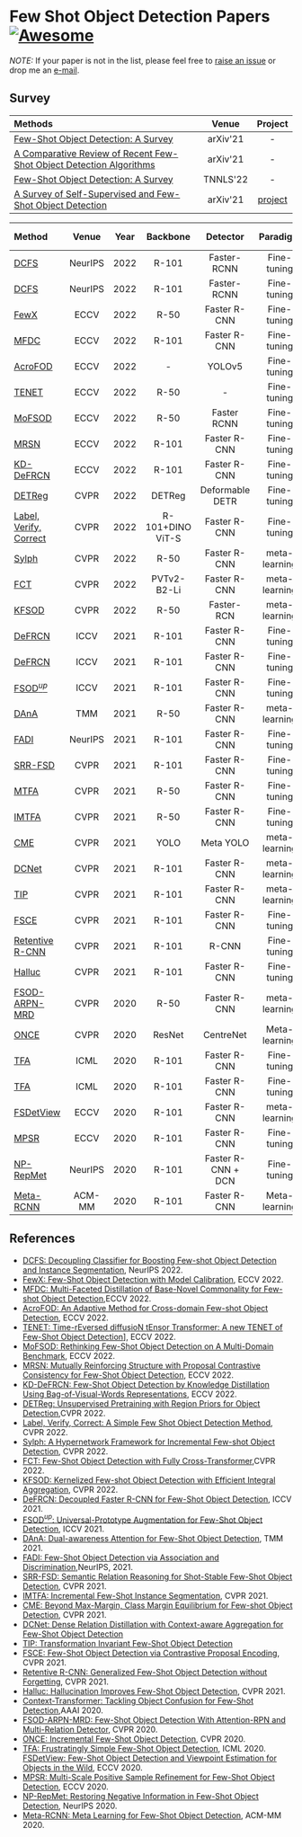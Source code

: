 # Few Shot Object Detection Papers [![Awesome](https://awesome.re/badge.svg)](https://awesome.re)

*NOTE:* If your paper is not in the list, please feel free to [raise an issue](https://github.com/gaobb/Few-Shot-Object-Detection-Papers/issues) or drop me an [e-mail](mailto:csgaobb@gmail.com?subject=[GitHub]%fewshot%papers).

## Survey
| Methods | Venue |  Project|
| :-----|:-----:|:-----:|
|[Few-Shot Object Detection: A Survey](https://arxiv.org/pdf/2112.11699.pdf)|arXiv'21|-|
|[A Comparative Review of Recent Few-Shot Object Detection Algorithms](https://arxiv.org/pdf/2111.00201.pdf)|arXiv'21|-|
|[Few-Shot Object Detection: A Survey](https://dl.acm.org/doi/pdf/10.1145/3519022)|TNNLS'22|-|
|[A Survey of Self-Supervised and Few-Shot Object Detection](https://arxiv.org/pdf/2110.14711.pdf)|arXiv'21| [project](https://gabrielhuang.github.io/fsod-survey/)|



| Method | Venue | Year| Backbone|Detector|Paradigm|Setting| COCO 1/5/10/30-shot AP |Code|
| :-----|:-----:|:-----:|:---:|:---:|:----:|:-----|:-----:|:-----:|
[DCFS](https://openreview.net/pdf?id=dVXO3Orjmxk)| NeurIPS | 2022| R-101| Faster-RCNN |Fine-tuning|FSOD| 8.1/16.6/19.5/22.7 |[PyTorch](https://csgaobb.github.io/Projects/DCFS)|
[DCFS](https://openreview.net/pdf?id=dVXO3Orjmxk)| NeurIPS | 2022| R-101| Faster-RCNN |Fine-tuning|gFSOD|6.2/15.7/18.3/21.9 |[PyTorch](https://csgaobb.github.io/Projects/DCFS)|
[FewX](https://www.ecva.net/papers/eccv_2022/papers_ECCV/papers/136790707.pdf)|ECCV|2022| R-50 |Faster R-CNN|Fine-tuning|FSOD|-/15.1/-/-|[PyTorch](https://github.com/fanq15/FewX)|
[MFDC](https://www.ecva.net/papers/eccv_2022/papers_ECCV/papers/136690569.pdf)|ECCV|2022| R-101 |Faster R-CNN|Fine-tuning|FSOD|10.8/16.4/19.4/22.7|[PyTorch](https://github.com/WuShuang1998/MFDC)|
[AcroFOD](https://www.ecva.net/papers/eccv_2022/papers_ECCV/papers/136930661.pdf)|ECCV|2022|-|YOLOv5|Fine-tuning|-|-/-/-/- |[PyTorch](https://github.com/Hlings/AcroFOD)|
[TENET](https://www.ecva.net/papers/eccv_2022/papers_ECCV/papers/136800300.pdf)|ECCV|2022|R-50|-|Fine-tuning|FSOD|-/-/19.1/- |[PyTorch](https://github.com/ZS123-lang/TENET)|
|[MoFSOD](https://www.ecva.net/papers/eccv_2022/papers_ECCV/papers/136800354.pdf)|ECCV|2022|R-50|Faster RCNN|Fine-tuning|-|-/-/-/- |[-](https://github.com/amazon-research/few-shot-object-detection-benchmark)|
|[MRSN](https://www.ecva.net/papers/eccv_2022/papers_ECCV/papers/136800388.pdf)|ECCV|2022|R-101|Faster R-CNN|Fine-tuning|FSOD|-/-/15.7/17.5 |[-](https://github.com/MMatx/MRSN)|
|[KD-DeFRCN](https://www.ecva.net/papers/eccv_2022/papers_ECCV/papers/136700279.pdf)|ECCV|2022|R-101|Faster R-CNN|Fine-tuning|FSOD|-/-/18.9/22.6 |-|
|[DETReg](https://arxiv.org/pdf/2106.04550.pdf) |CVPR|2022|DETReg|Deformable DETR|Fine-tuning|gFSOD|-/-/~~25.0~~/~~30.0~~| [PyTorch](https://github.com/amirbar/DETReg)|
|[Label, Verify, Correct](https://openaccess.thecvf.com/content/CVPR2022/papers/Kaul_Label_Verify_Correct_A_Simple_Few_Shot_Object_Detection_Method_CVPR_2022_paper.pdf)| CVPR |2022|R-101+DINO ViT-S|Faster R-CNN|Fine-tuning|FSOD| -/-/17.8/24.5|[PyTorch](https://github.com/prannaykaul/lvc)|
|[Sylph](https://openaccess.thecvf.com/content/CVPR2022/papers/Yin_Sylph_A_Hypernetwork_Framework_for_Incremental_Few-Shot_Object_Detection_CVPR_2022_paper.pdf)| CVPR |2022|R-50|Faster R-CNN| meta-learning|iFSOD|-/-/-/-|-|
|[FCT](https://openaccess.thecvf.com/content/CVPR2022/papers/Han_Few-Shot_Object_Detection_With_Fully_Cross-Transformer_CVPR_2022_paper.pdf)| CVPR |2022|PVTv2-B2-Li| Faster R-CNN |meta-learning|FSOD|5.6/7.9/14.0/17.1/21.4|-|
|[KFSOD](https://openaccess.thecvf.com/content/CVPR2022/papers/Zhang_Kernelized_Few-Shot_Object_Detection_With_Efficient_Integral_Aggregation_CVPR_2022_paper.pdf)| CVPR |2022|R-50|Faster-RCN|meta-learning|FSOD|-/-/18.5/-|[-](https://github.com/ZS123-lang/KFSOD)|
|[DeFRCN](https://openaccess.thecvf.com/content/ICCV2021/papers/Qiao_DeFRCN_Decoupled_Faster_R-CNN_for_Few-Shot_Object_Detection_ICCV_2021_paper.pdf) | ICCV | 2021|R-101|Faster R-CNN| Fine-tuning|FSOD|7.7/15.9/18.5/22.6|[PyTorch](https://github.com/er-muyue/DeFRCN)
|[DeFRCN](https://openaccess.thecvf.com/content/ICCV2021/papers/Qiao_DeFRCN_Decoupled_Faster_R-CNN_for_Few-Shot_Object_Detection_ICCV_2021_paper.pdf) | ICCV | 2021|R-101|Faster R-CNN| Fine-tuning|gFSOD|4.8/13.6/16.8/21.2|[PyTorch](https://github.com/er-muyue/DeFRCN)
|[FSOD$^{up}$](https://openaccess.thecvf.com/content/ICCV2021/papers/Wu_Universal-Prototype_Enhancing_for_Few-Shot_Object_Detection_ICCV_2021_paper.pdf)| ICCV |2021|R-101|Faster R-CNN|Fine-tuning|gFSOD|-/-/11.0/15.6|[PyTorch](https://github.com/AmingWu/UP-FSOD)
|[DAnA](https://arxiv.org/pdf/2102.12152.pdf)|TMM|2021|R-50|Faster R-CNN|meta-learning|FSOD|-/-/18.6/21.6|[PyTorch](https://github.com/Tung-I/Dual-awareness-Attention-for-Few-shot-Object-Detection)|
|[FADI](https://proceedings.neurips.cc/paper/2021/file/8a1e808b55fde9455cb3d8857ed88389-Paper.pdf)| NeurIPS |2021|R-101|Faster R-CNN|Fine-tuning|gFSOD| 5.7/10.1/12.2/16.1|[PyTorch](https://github.com/yhcao6/FADI)|
|[SRR-FSD](https://openaccess.thecvf.com/content/CVPR2021/papers/Zhu_Semantic_Relation_Reasoning_for_Shot-Stable_Few-Shot_Object_Detection_CVPR_2021_paper.pdf)|CVPR|2021|R-101|Faster R-CNN|Fine-tuning|FSOD| -/-/11.3/14.7|-|
|[MTFA](https://openaccess.thecvf.com/content/CVPR2021/papers/Ganea_Incremental_Few-Shot_Instance_Segmentation_CVPR_2021_paper.pdf)| CVPR |2021|R-50|Faster R-CNN|Fine-tuning|gFSOD| 2.4/6.6/8.5/-|[PyTorch](https://github.com/danganea/iMTFA)|
|[IMTFA](https://openaccess.thecvf.com/content/CVPR2021/papers/Ganea_Incremental_Few-Shot_Instance_Segmentation_CVPR_2021_paper.pdf)| CVPR |2021|R-50|Faster R-CNN|Fine-tuning|iFSOD| 3.3/6.2/7.1/-|[PyTorch](https://github.com/danganea/iMTFA)|
|[CME](https://openaccess.thecvf.com/content/CVPR2021/papers/Li_Beyond_Max-Margin_Class_Margin_Equilibrium_for_Few-Shot_Object_Detection_CVPR_2021_paper.pdf)|CVPR|2021|YOLO|Meta YOLO|meta-learning|gFSOD|-/-/15.1/16.9|[PyTorch](https://github.com/Bohao-Lee/CME)|
|[DCNet](https://openaccess.thecvf.com/content/CVPR2021/papers/Hu_Dense_Relation_Distillation_With_Context-Aware_Aggregation_for_Few-Shot_Object_Detection_CVPR_2021_paper.pdf)|CVPR|2021|R-101|Faster R-CNN|meta-learning|FSOD| -/-/12.8/18.6|[](https://github.com/hzhupku/DCNet)|
|[TIP](https://openaccess.thecvf.com/content/CVPR2021/papers/Li_Transformation_Invariant_Few-Shot_Object_Detection_CVPR_2021_paper.pdf)|CVPR|2021|R-101|Faster R-CNN|meta-learning|FSOD|-/-/16.3/18.3|-|
|[FSCE](https://openaccess.thecvf.com/content/CVPR2021/papers/Sun_FSCE_Few-Shot_Object_Detection_via_Contrastive_Proposal_Encoding_CVPR_2021_paper.pdf)|CVPR|2021|R-101|Faster R-CNN |Fine-tuning|FSOD|-/-/11.1/15.3|[PyTorch](https://github.com/MegviiDetection/FSCE)|
|[Retentive R-CNN](https://openaccess.thecvf.com/content/CVPR2021/papers/Fan_Generalized_Few-Shot_Object_Detection_Without_Forgetting_CVPR_2021_paper.pdf)|CVPR|2021|R-101|R-CNN|Fine-tuning|gFSOD|-/8.3/10.5/13.8|[PyTorch](https://github.com/Megvii-BaseDetection/GFSD)|
|[Halluc](https://openaccess.thecvf.com/content/CVPR2021/papers/Zhang_Hallucination_Improves_Few-Shot_Object_Detection_CVPR_2021_paper.pdf)|CVPR|2021|R-101|Faster R-CNN|Fine-tuning|FSOD|4.4/-/-/-|[-](https://github.com/pppplin/HallucFsDet)
|[FSOD-ARPN-MRD](https://arxiv.org/abs/1908.01998)|CVPR |2020|R-50|Faster R-CNN|meta-learning|MetaTest| -/-/-/-/|[-](https://github.com/fanq15/Few-Shot-Object-Detection-Dataset)|
|[ONCE](https://openaccess.thecvf.com/content_CVPR_2020/papers/Perez-Rua_Incremental_Few-Shot_Object_Detection_CVPR_2020_paper.pdf)|CVPR|2020|ResNet|CentreNet|Meta-learning |iFSOD| -/-/-/-/|-|
|[TFA](https://arxiv.org/abs/2003.06957)| ICML|2020|R-101|Faster R-CNN|Fine-tuning|FSOD|-/-/10.0/13.7|[PyTorch](https://github.com/ucbdrive/few-shot-object-detection)|
|[TFA](https://arxiv.org/abs/2003.06957)| ICML|2020|R-101|Faster R-CNN|Fine-tuning|gFSOD|1.9/7.0/9.1/12.1|[PyTorch](https://github.com/ucbdrive/few-shot-object-detection)|
|[FSDetView](https://www.ecva.net/papers/eccv_2020/papers_ECCV/papers/123620188.pdf)|ECCV|2020|R-101|Faster R-CNN |meta-learning|FSOD|-/-/12.5/14.7|[PyTorch](http://imagine.enpc.fr/~xiaoy/FSDetView/)
|[MPSR](https://arxiv.org/pdf/2007.09384.pdf)| ECCV |2020|R-101|Faster R-CNN| Fine-tuning|FSOD|-/-/9.8/14.1|[PyTorch](https://github.com/jiaxi-wu/MPSR)|
|[NP-RepMet](https://arxiv.org/pdf/2010.11714.pdf)|NeurIPS|2020|R-101| Faster R-CNN + DCN|Fine-tuning|FSOD| -/-/-/-|[MXNet](https://github.com/yang-yk/NP-RepMet)|
[Meta-RCNN](https://dl.acm.org/doi/10.1145/3394171.3413832)| ACM-MM |2020|R-101|Faster R-CNN |Meta-learning |FSOD|-/-/8.7/12.4|-|


## References
- [DCFS: Decoupling Classifier for Boosting Few-shot Object Detection and Instance Segmentation](https://openreview.net/pdf?id=dVXO3Orjmxk), NeurIPS 2022.
- [FewX: Few-Shot Object Detection with Model Calibration](https://www.ecva.net/papers/eccv_2022/papers_ECCV/papers/136790707.pdf), ECCV 2022.
- [MFDC: Multi-Faceted Distillation of Base-Novel Commonality for Few-shot Object Detection](https://www.ecva.net/papers/eccv_2022/papers_ECCV/papers/136690569.pdf),ECCV 2022. 
- [AcroFOD: An Adaptive Method for Cross-domain Few-shot Object Detection](https://www.ecva.net/papers/eccv_2022/papers_ECCV/papers/136930661.pdf), ECCV 2022.
- [TENET: Time-rEversed diffusioN tEnsor Transformer: A new TENET of Few-Shot Object Detection](https://www.ecva.net/papers/eccv_2022/papers_ECCV/papers/136800300.pdf)], ECCV 2022.
- [MoFSOD: Rethinking Few-Shot Object Detection on A Multi-Domain Benchmark](https://www.ecva.net/papers/eccv_2022/papers_ECCV/papers/136800354.pdf), ECCV 2022.
- [MRSN: Mutually Reinforcing Structure with Proposal Contrastive Consistency for Few-Shot Object Detection](https://www.ecva.net/papers/eccv_2022/papers_ECCV/papers/136800388.pdf), ECCV 2022.
- [KD-DeFRCN: Few-Shot Object Detection by Knowledge Distillation Using Bag-of-Visual-Words Representations](https://www.ecva.net/papers/eccv_2022/papers_ECCV/papers/136700279.pdf), ECCV 2022.
- [DETReg: Unsupervised Pretraining with Region Priors for Object Detection](https://arxiv.org/pdf/2106.04550.pdf),CVPR 2022.
- [Label, Verify, Correct: A Simple Few Shot Object Detection Method](https://openaccess.thecvf.com/content/CVPR2022/papers/Kaul_Label_Verify_Correct_A_Simple_Few_Shot_Object_Detection_Method_CVPR_2022_paper.pdf), CVPR 2022.
- [Sylph: A Hypernetwork Framework for Incremental Few-shot Object Detection](https://openaccess.thecvf.com/content/CVPR2022/papers/Yin_Sylph_A_Hypernetwork_Framework_for_Incremental_Few-Shot_Object_Detection_CVPR_2022_paper.pdf), CVPR 2022.
- [FCT: Few-Shot Object Detection with Fully Cross-Transformer](https://openaccess.thecvf.com/content/CVPR2022/papers/Han_Few-Shot_Object_Detection_With_Fully_Cross-Transformer_CVPR_2022_paper.pdf),CVPR 2022.
- [KFSOD: Kernelized Few-shot Object Detection with Efficient Integral Aggregation](https://openaccess.thecvf.com/content/CVPR2022/papers/Zhang_Kernelized_Few-Shot_Object_Detection_With_Efficient_Integral_Aggregation_CVPR_2022_paper.pdf), CVPR 2022.
- [DeFRCN: Decoupled Faster R-CNN for Few-Shot Object Detection](https://openaccess.thecvf.com/content/ICCV2021/papers/Qiao_DeFRCN_Decoupled_Faster_R-CNN_for_Few-Shot_Object_Detection_ICCV_2021_paper.pdf), ICCV 2021.
- [FSOD$^{up}$: Universal-Prototype Augmentation for Few-Shot Object Detection](https://openaccess.thecvf.com/content/ICCV2021/papers/Wu_Universal-Prototype_Enhancing_for_Few-Shot_Object_Detection_ICCV_2021_paper.pdf), ICCV 2021.
- [DAnA: Dual-awareness Attention for Few-Shot Object Detection](https://arxiv.org/pdf/2102.12152.pdf), TMM 2021.
- [FADI: Few-Shot Object Detection via Association and Discrimination](https://proceedings.neurips.cc/paper/2021/file/8a1e808b55fde9455cb3d8857ed88389-Paper.pdf),NeurIPS, 2021.
- [SRR-FSD: Semantic Relation Reasoning for Shot-Stable Few-Shot Object Detection](https://openaccess.thecvf.com/content/CVPR2021/papers/Zhu_Semantic_Relation_Reasoning_for_Shot-Stable_Few-Shot_Object_Detection_CVPR_2021_paper.pdf), CVPR 2021.
- [IMTFA: Incremental Few-Shot Instance Segmentation](https://openaccess.thecvf.com/content/CVPR2021/papers/Ganea_Incremental_Few-Shot_Instance_Segmentation_CVPR_2021_paper.pdf), CVPR 2021.
- [CME: Beyond Max-Margin, Class Margin Equilibrium for Few-shot Object Detection](https://openaccess.thecvf.com/content/CVPR2021/papers/Li_Beyond_Max-Margin_Class_Margin_Equilibrium_for_Few-Shot_Object_Detection_CVPR_2021_paper.pdf), CVPR 2021.
- [DCNet: Dense Relation Distillation with Context-aware Aggregation for Few-Shot Object Detection](https://openaccess.thecvf.com/content/CVPR2021/papers/Hu_Dense_Relation_Distillation_With_Context-Aware_Aggregation_for_Few-Shot_Object_Detection_CVPR_2021_paper.pdf)
- [TIP: Transformation Invariant Few-Shot Object Detection](https://openaccess.thecvf.com/content/CVPR2021/papers/Li_Transformation_Invariant_Few-Shot_Object_Detection_CVPR_2021_paper.pdf)
- [FSCE: Few-Shot Object Detection via Contrastive Proposal Encoding](https://openaccess.thecvf.com/content/CVPR2021/papers/Sun_FSCE_Few-Shot_Object_Detection_via_Contrastive_Proposal_Encoding_CVPR_2021_paper.pdf), CVPR 2021.
- [Retentive R-CNN: Generalized Few-Shot Object Detection without Forgetting](https://openaccess.thecvf.com/content/CVPR2021/papers/Fan_Generalized_Few-Shot_Object_Detection_Without_Forgetting_CVPR_2021_paper.pdf), CVPR 2021.
- [Halluc: Hallucination Improves Few-Shot Object Detection](https://openaccess.thecvf.com/content/CVPR2021/papers/Zhang_Hallucination_Improves_Few-Shot_Object_Detection_CVPR_2021_paper.pdf), CVPR 2021.
- [Context-Transformer: Tackling Object Confusion for Few-Shot Detection](https://arxiv.org/pdf/2003.07304.pdf),AAAI 2020.
- [FSOD-ARPN-MRD: Few-Shot Object Detection With Attention-RPN and Multi-Relation Detector](https://arxiv.org/abs/1908.01998), CVPR 2020.
- [ONCE: Incremental Few-Shot Object Detection](https://openaccess.thecvf.com/content_CVPR_2020/papers/Perez-Rua_Incremental_Few-Shot_Object_Detection_CVPR_2020_paper.pdf), CVPR 2020.
- [TFA: Frustratingly Simple Few-Shot Object Detection](https://arxiv.org/abs/2003.06957), ICML 2020.
[FSDetView: Few-Shot Object Detection and Viewpoint Estimation for Objects in the Wild](https://www.ecva.net/papers/eccv_2020/papers_ECCV/papers/123620188.pdf), ECCV 2020.
- [MPSR: Multi-Scale Positive Sample Refinement for Few-Shot Object Detection](https://arxiv.org/pdf/2007.09384.pdf), ECCV 2020.
- [NP-RepMet: Restoring Negative Information in Few-Shot Object Detection](https://arxiv.org/pdf/2010.11714.pdf), NeurIPS 2020.
- [Meta-RCNN: Meta Learning for Few-Shot Object Detection](https://dl.acm.org/doi/10.1145/3394171.3413832), ACM-MM 2020.